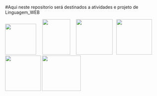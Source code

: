 #Aqui neste repositorio será destinados a atividades e projeto de Linguagem_WEB
<div><img src="https://upload.wikimedia.org/wikipedia/commons/thumb/6/61/HTML5_logo_and_wordmark.svg/2048px-HTML5_logo_and_wordmark.svg.png" height="100" width="100">    
     <img src="https://upload.wikimedia.org/wikipedia/commons/thumb/d/d5/CSS3_logo_and_wordmark.svg/1452px-CSS3_logo_and_wordmark.svg.png" height="115" width="90">    
     <img src="https://i0.wp.com/pt.mundobabushka.com/wp-content/uploads/sites/5/2016/03/js-logo.png?fit=500%2C500&ssl=1" height="115" width="118">  
     <img src="https://cdn.icon-icons.com/icons2/2107/PNG/512/file_type_vscode_icon_130084.png" height="115" width="115">  
     <img src="https://play-lh.googleusercontent.com/I1foi2Irrv7tW9ee9kgP0wfnMzaVb6y17muvpKsFcUrKYsDlmCyWuTRh5m93KJZ24dY" height="115" width="115">
     <img src="https://i.pinimg.com/736x/04/a5/16/04a51688942090f8e4d444bd32688387--linux-jessie.jpg" height="115" width="125">
     
     
